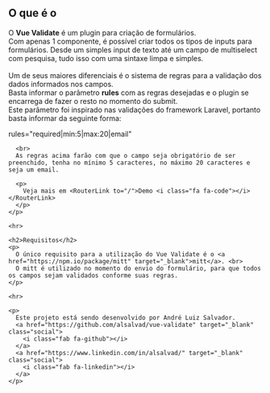 
<main>
    <h2>O que é o</h2>
    <p>
      O <b>Vue Validate</b> é um plugin para criação de formulários. <br>
      Com apenas 1 componente, é possível criar todos os tipos de inputs para formulários. Desde um simples input de texto até um campo de multiselect com pesquisa, tudo isso com uma sintaxe limpa e simples. <br><br>
      Um de seus maiores diferenciais é o sistema de regras para a validação dos dados informados nos campos. <br>
      Basta informar o parâmetro <b>rules</b> com as regras desejadas e o plugin se encarrega de fazer o resto no momento do submit. <br>
      Este parâmetro foi inspirado nas validações do framework Laravel, portanto basta informar da seguinte forma: <br>
      <div class="text-html">
        <span class="text-param">rules</span>=<span class="text-class">"required|min:5|max:20|email"</span>
      </div>

      <br>
      As regras acima farão com que o campo seja obrigatório de ser preenchido, tenha no mínimo 5 caracteres, no máximo 20 caracteres e seja um email.

      <p>
        Veja mais em <RouterLink to="/">Demo <i class="fa fa-code"></i></RouterLink>
      </p>
    </p>

    <hr>

    <h2>Requisitos</h2>
    <p>
      O único requisito para a utilização do Vue Validate é o <a href="https://npm.io/package/mitt" target="_blank">mitt</a>. <br>
      O mitt é utilizado no momento do envio do formulário, para que todos os campos sejam validados conforme suas regras.
    </p>

    <hr>

    <p>
      Este projeto está sendo desenvolvido por André Luiz Salvador.
      <a href="https://github.com/alsalvad/vue-validate" target="_blank" class="social">
        <i class="fab fa-github"></i>
      </a>
      <a href="https://www.linkedin.com/in/alsalvad/" target="_blank" class="social">
        <i class="fab fa-linkedin"></i>
      </a>
    </p>
  </main>
